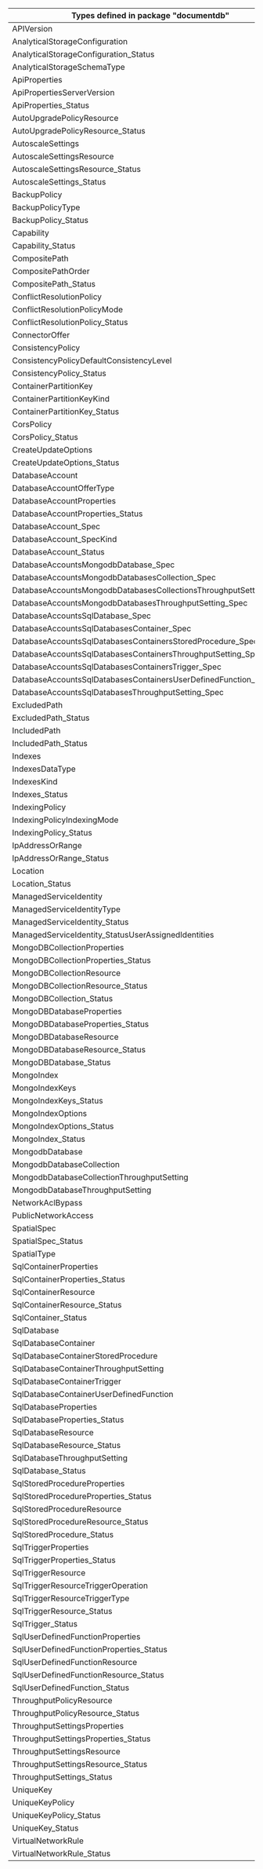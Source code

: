 | Types defined in package "documentdb"                             | v1alpha1api20210515 |
|-------------------------------------------------------------------|---------------------|
| APIVersion                                                        | v1alpha1api20210515 |
| AnalyticalStorageConfiguration                                    | v1alpha1api20210515 |
| AnalyticalStorageConfiguration_Status                             | v1alpha1api20210515 |
| AnalyticalStorageSchemaType                                       | v1alpha1api20210515 |
| ApiProperties                                                     | v1alpha1api20210515 |
| ApiPropertiesServerVersion                                        | v1alpha1api20210515 |
| ApiProperties_Status                                              | v1alpha1api20210515 |
| AutoUpgradePolicyResource                                         | v1alpha1api20210515 |
| AutoUpgradePolicyResource_Status                                  | v1alpha1api20210515 |
| AutoscaleSettings                                                 | v1alpha1api20210515 |
| AutoscaleSettingsResource                                         | v1alpha1api20210515 |
| AutoscaleSettingsResource_Status                                  | v1alpha1api20210515 |
| AutoscaleSettings_Status                                          | v1alpha1api20210515 |
| BackupPolicy                                                      | v1alpha1api20210515 |
| BackupPolicyType                                                  | v1alpha1api20210515 |
| BackupPolicy_Status                                               | v1alpha1api20210515 |
| Capability                                                        | v1alpha1api20210515 |
| Capability_Status                                                 | v1alpha1api20210515 |
| CompositePath                                                     | v1alpha1api20210515 |
| CompositePathOrder                                                | v1alpha1api20210515 |
| CompositePath_Status                                              | v1alpha1api20210515 |
| ConflictResolutionPolicy                                          | v1alpha1api20210515 |
| ConflictResolutionPolicyMode                                      | v1alpha1api20210515 |
| ConflictResolutionPolicy_Status                                   | v1alpha1api20210515 |
| ConnectorOffer                                                    | v1alpha1api20210515 |
| ConsistencyPolicy                                                 | v1alpha1api20210515 |
| ConsistencyPolicyDefaultConsistencyLevel                          | v1alpha1api20210515 |
| ConsistencyPolicy_Status                                          | v1alpha1api20210515 |
| ContainerPartitionKey                                             | v1alpha1api20210515 |
| ContainerPartitionKeyKind                                         | v1alpha1api20210515 |
| ContainerPartitionKey_Status                                      | v1alpha1api20210515 |
| CorsPolicy                                                        | v1alpha1api20210515 |
| CorsPolicy_Status                                                 | v1alpha1api20210515 |
| CreateUpdateOptions                                               | v1alpha1api20210515 |
| CreateUpdateOptions_Status                                        | v1alpha1api20210515 |
| DatabaseAccount                                                   | v1alpha1api20210515 |
| DatabaseAccountOfferType                                          | v1alpha1api20210515 |
| DatabaseAccountProperties                                         | v1alpha1api20210515 |
| DatabaseAccountProperties_Status                                  | v1alpha1api20210515 |
| DatabaseAccount_Spec                                              | v1alpha1api20210515 |
| DatabaseAccount_SpecKind                                          | v1alpha1api20210515 |
| DatabaseAccount_Status                                            | v1alpha1api20210515 |
| DatabaseAccountsMongodbDatabase_Spec                              | v1alpha1api20210515 |
| DatabaseAccountsMongodbDatabasesCollection_Spec                   | v1alpha1api20210515 |
| DatabaseAccountsMongodbDatabasesCollectionsThroughputSetting_Spec | v1alpha1api20210515 |
| DatabaseAccountsMongodbDatabasesThroughputSetting_Spec            | v1alpha1api20210515 |
| DatabaseAccountsSqlDatabase_Spec                                  | v1alpha1api20210515 |
| DatabaseAccountsSqlDatabasesContainer_Spec                        | v1alpha1api20210515 |
| DatabaseAccountsSqlDatabasesContainersStoredProcedure_Spec        | v1alpha1api20210515 |
| DatabaseAccountsSqlDatabasesContainersThroughputSetting_Spec      | v1alpha1api20210515 |
| DatabaseAccountsSqlDatabasesContainersTrigger_Spec                | v1alpha1api20210515 |
| DatabaseAccountsSqlDatabasesContainersUserDefinedFunction_Spec    | v1alpha1api20210515 |
| DatabaseAccountsSqlDatabasesThroughputSetting_Spec                | v1alpha1api20210515 |
| ExcludedPath                                                      | v1alpha1api20210515 |
| ExcludedPath_Status                                               | v1alpha1api20210515 |
| IncludedPath                                                      | v1alpha1api20210515 |
| IncludedPath_Status                                               | v1alpha1api20210515 |
| Indexes                                                           | v1alpha1api20210515 |
| IndexesDataType                                                   | v1alpha1api20210515 |
| IndexesKind                                                       | v1alpha1api20210515 |
| Indexes_Status                                                    | v1alpha1api20210515 |
| IndexingPolicy                                                    | v1alpha1api20210515 |
| IndexingPolicyIndexingMode                                        | v1alpha1api20210515 |
| IndexingPolicy_Status                                             | v1alpha1api20210515 |
| IpAddressOrRange                                                  | v1alpha1api20210515 |
| IpAddressOrRange_Status                                           | v1alpha1api20210515 |
| Location                                                          | v1alpha1api20210515 |
| Location_Status                                                   | v1alpha1api20210515 |
| ManagedServiceIdentity                                            | v1alpha1api20210515 |
| ManagedServiceIdentityType                                        | v1alpha1api20210515 |
| ManagedServiceIdentity_Status                                     | v1alpha1api20210515 |
| ManagedServiceIdentity_StatusUserAssignedIdentities               | v1alpha1api20210515 |
| MongoDBCollectionProperties                                       | v1alpha1api20210515 |
| MongoDBCollectionProperties_Status                                | v1alpha1api20210515 |
| MongoDBCollectionResource                                         | v1alpha1api20210515 |
| MongoDBCollectionResource_Status                                  | v1alpha1api20210515 |
| MongoDBCollection_Status                                          | v1alpha1api20210515 |
| MongoDBDatabaseProperties                                         | v1alpha1api20210515 |
| MongoDBDatabaseProperties_Status                                  | v1alpha1api20210515 |
| MongoDBDatabaseResource                                           | v1alpha1api20210515 |
| MongoDBDatabaseResource_Status                                    | v1alpha1api20210515 |
| MongoDBDatabase_Status                                            | v1alpha1api20210515 |
| MongoIndex                                                        | v1alpha1api20210515 |
| MongoIndexKeys                                                    | v1alpha1api20210515 |
| MongoIndexKeys_Status                                             | v1alpha1api20210515 |
| MongoIndexOptions                                                 | v1alpha1api20210515 |
| MongoIndexOptions_Status                                          | v1alpha1api20210515 |
| MongoIndex_Status                                                 | v1alpha1api20210515 |
| MongodbDatabase                                                   | v1alpha1api20210515 |
| MongodbDatabaseCollection                                         | v1alpha1api20210515 |
| MongodbDatabaseCollectionThroughputSetting                        | v1alpha1api20210515 |
| MongodbDatabaseThroughputSetting                                  | v1alpha1api20210515 |
| NetworkAclBypass                                                  | v1alpha1api20210515 |
| PublicNetworkAccess                                               | v1alpha1api20210515 |
| SpatialSpec                                                       | v1alpha1api20210515 |
| SpatialSpec_Status                                                | v1alpha1api20210515 |
| SpatialType                                                       | v1alpha1api20210515 |
| SqlContainerProperties                                            | v1alpha1api20210515 |
| SqlContainerProperties_Status                                     | v1alpha1api20210515 |
| SqlContainerResource                                              | v1alpha1api20210515 |
| SqlContainerResource_Status                                       | v1alpha1api20210515 |
| SqlContainer_Status                                               | v1alpha1api20210515 |
| SqlDatabase                                                       | v1alpha1api20210515 |
| SqlDatabaseContainer                                              | v1alpha1api20210515 |
| SqlDatabaseContainerStoredProcedure                               | v1alpha1api20210515 |
| SqlDatabaseContainerThroughputSetting                             | v1alpha1api20210515 |
| SqlDatabaseContainerTrigger                                       | v1alpha1api20210515 |
| SqlDatabaseContainerUserDefinedFunction                           | v1alpha1api20210515 |
| SqlDatabaseProperties                                             | v1alpha1api20210515 |
| SqlDatabaseProperties_Status                                      | v1alpha1api20210515 |
| SqlDatabaseResource                                               | v1alpha1api20210515 |
| SqlDatabaseResource_Status                                        | v1alpha1api20210515 |
| SqlDatabaseThroughputSetting                                      | v1alpha1api20210515 |
| SqlDatabase_Status                                                | v1alpha1api20210515 |
| SqlStoredProcedureProperties                                      | v1alpha1api20210515 |
| SqlStoredProcedureProperties_Status                               | v1alpha1api20210515 |
| SqlStoredProcedureResource                                        | v1alpha1api20210515 |
| SqlStoredProcedureResource_Status                                 | v1alpha1api20210515 |
| SqlStoredProcedure_Status                                         | v1alpha1api20210515 |
| SqlTriggerProperties                                              | v1alpha1api20210515 |
| SqlTriggerProperties_Status                                       | v1alpha1api20210515 |
| SqlTriggerResource                                                | v1alpha1api20210515 |
| SqlTriggerResourceTriggerOperation                                | v1alpha1api20210515 |
| SqlTriggerResourceTriggerType                                     | v1alpha1api20210515 |
| SqlTriggerResource_Status                                         | v1alpha1api20210515 |
| SqlTrigger_Status                                                 | v1alpha1api20210515 |
| SqlUserDefinedFunctionProperties                                  | v1alpha1api20210515 |
| SqlUserDefinedFunctionProperties_Status                           | v1alpha1api20210515 |
| SqlUserDefinedFunctionResource                                    | v1alpha1api20210515 |
| SqlUserDefinedFunctionResource_Status                             | v1alpha1api20210515 |
| SqlUserDefinedFunction_Status                                     | v1alpha1api20210515 |
| ThroughputPolicyResource                                          | v1alpha1api20210515 |
| ThroughputPolicyResource_Status                                   | v1alpha1api20210515 |
| ThroughputSettingsProperties                                      | v1alpha1api20210515 |
| ThroughputSettingsProperties_Status                               | v1alpha1api20210515 |
| ThroughputSettingsResource                                        | v1alpha1api20210515 |
| ThroughputSettingsResource_Status                                 | v1alpha1api20210515 |
| ThroughputSettings_Status                                         | v1alpha1api20210515 |
| UniqueKey                                                         | v1alpha1api20210515 |
| UniqueKeyPolicy                                                   | v1alpha1api20210515 |
| UniqueKeyPolicy_Status                                            | v1alpha1api20210515 |
| UniqueKey_Status                                                  | v1alpha1api20210515 |
| VirtualNetworkRule                                                | v1alpha1api20210515 |
| VirtualNetworkRule_Status                                         | v1alpha1api20210515 |
